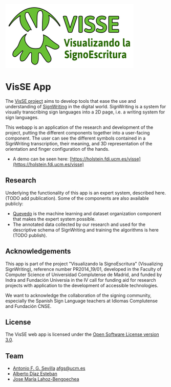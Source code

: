 ![VisSE Logo](frontend/assets/logo_visse_color.png)

# VisSE App

The [VisSE project](https://www.ucm.es/visse) aims to develop tools that ease
the use and understanding of [SignWriting](https://signwriting.org/) in the
digital world. SignWriting is a system for visually transcribing sign languages
into a 2D page, i.e. a writing system for sign languages.

This webapp is an application of the research and development of the project,
putting the different components together into a user-facing component. The user
can see the different symbols contained in a SignWriting transcription, their
meaning, and 3D representation of the orientation and finger configuration of
the hands.

- A demo can be seen here: [https://holstein.fdi.ucm.es/visse](https://holstein.fdi.ucm.es/visse)

## Research

Underlying the functionality of this app is an expert system, described here.
(TODO add publication). Some of the components are also available publicly:

- [Quevedo](https://github.com/agarsev/quevedo) is the machine learning and
    dataset organization component that makes the expert system possible.
- The annotated data collected by our research and used for the descriptive
    schema of SignWriting and training the algorithms is here (TODO publish).

## Acknowledgements


This app is part of the project "Visualizando la SignoEscritura" (Visualizing
SignWriting), reference number PR2014_19/01, developed in the Faculty of
Computer Science of Universidad Complutense de Madrid, and funded by Indra and
Fundación Universia in the IV call for funding aid for research projects with
application to the development of accessible technologies.

We want to acknowledge the collaboration of the signing community, especially
the Spanish Sign Language teachers at Idiomas Complutense and Fundación CNSE.

## License

The VisSE web app is licensed under the [Open Software License version
3.0](https://opensource.org/licenses/OSL-3.0).

## Team

- [Antonio F. G. Sevilla](https://github.com/agarsev) <afgs@ucm.es>
- [Alberto Díaz Esteban](https://www.ucm.es/directorio?id=20069)
- [Jose María Lahoz-Bengoechea](https://ucm.es/lengespyteoliter/cv-lahoz-bengoechea-jose-maria)
